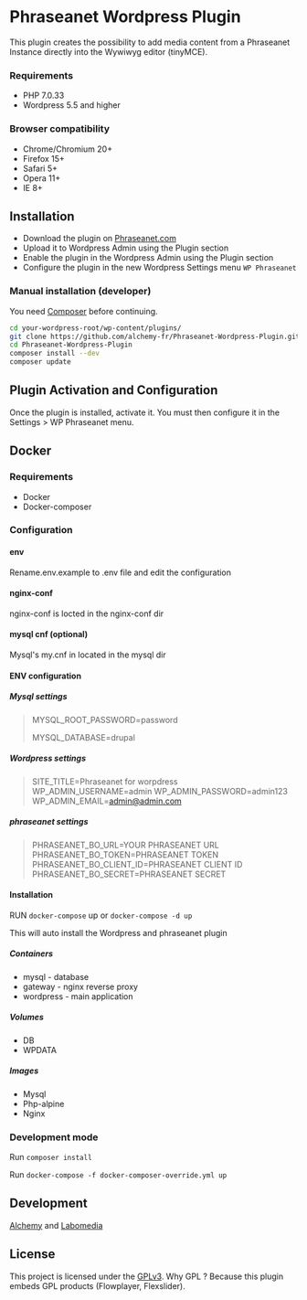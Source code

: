 # Phraseanet Wordpress Plugin

This plugin creates the possibility to add media content from a Phraseanet Instance directly into the Wywiwyg editor (tinyMCE).

### Requirements
* PHP 7.0.33
* Wordpress 5.5 and higher

### Browser compatibility
* Chrome/Chromium 20+
* Firefox 15+
* Safari 5+
* Opera 11+
* IE 8+

## Installation

 - Download the plugin on [Phraseanet.com](https://www.phraseanet.com/download/)
 - Upload it to Wordpress Admin using the Plugin section
 - Enable the plugin in the Wordpress Admin using the Plugin section
 - Configure the plugin in the new Wordpress Settings menu `WP Phraseanet`

### Manual installation (developer)

You need [Composer](http://getcomposer.org/) before continuing.

```bash
cd your-wordpress-root/wp-content/plugins/
git clone https://github.com/alchemy-fr/Phraseanet-Wordpress-Plugin.git
cd Phraseanet-Wordpress-Plugin
composer install --dev
composer update
```
	
## Plugin Activation and Configuration
Once the plugin is installed, activate it. You must then configure it in the Settings > WP Phraseanet menu.






## Docker


### Requirements

* Docker
* Docker-composer

### Configuration

#### env

Rename.env.example to .env file and edit the configuration


#### nginx-conf

nginx-conf is locted in the nginx-conf dir

#### mysql cnf (optional)

Mysql's my.cnf in located in the mysql dir

#### ENV configuration

##### Mysql settings

> MYSQL_ROOT_PASSWORD=password
> 
> MYSQL_DATABASE=drupal


##### Wordpress settings


> SITE_TITLE=Phraseanet for worpdress
> WP_ADMIN_USERNAME=admin
> WP_ADMIN_PASSWORD=admin123
> WP_ADMIN_EMAIL=admin@admin.com


##### phraseanet settings

> PHRASEANET_BO_URL=YOUR PHRASEANET URL
> PHRASEANET_BO_TOKEN=PHRASEANET TOKEN
> PHRASEANET_BO_CLIENT_ID=PHRASEANET CLIENT ID
> PHRASEANET_BO_SECRET=PHRASEANET SECRET


#### Installation

RUN `docker-compose` up or `docker-compose -d up`

This will auto install the Wordpress and phraseanet plugin



##### Containers

* mysql - database
* gateway - nginx reverse proxy
* wordpress - main application

##### Volumes

* DB
* WPDATA

##### Images

* Mysql 
* Php-alpine 
* Nginx




### Development mode

Run `composer install`

Run `docker-compose -f docker-composer-override.yml up `







## Development
[Alchemy](http://www.alchemy.fr/) and [Labomedia](http://labomedia.org)


## License
This project is licensed under the [GPLv3](http://www.gnu.org/licenses/gpl-3.0.html).
Why GPL ? Because this plugin embeds GPL products (Flowplayer, Flexslider). 
